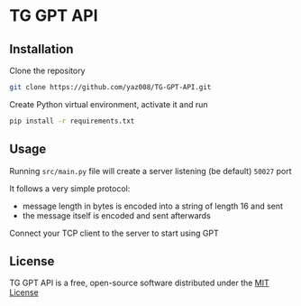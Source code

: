 # TG GPT API

## Installation

Clone the repository

```sh
git clone https://github.com/yaz008/TG-GPT-API.git
```

Create Python virtual environment, activate it and run

```sh
pip install -r requirements.txt 
```

## Usage

Running `src/main.py` file will create a server listening (be default) `50027` port

It follows a very simple protocol:
- message length in bytes is encoded into a string of length 16 and sent
- the message itself is encoded and sent afterwards

Connect your TCP client to the server to start using GPT

## License

TG GPT API is a free, open-source software distributed under the [MIT License](LICENSE.txt)
